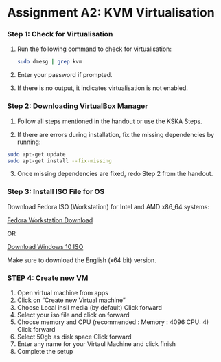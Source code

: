 # Assignment A2: KVM Virtualisation

### Step 1: Check for Virtualisation

1. Run the following command to check for virtualisation:
   ```bash
   sudo dmesg | grep kvm
   ```
2. Enter your password if prompted.

3. If there is no output, it indicates virtualisation is not enabled.

### Step 2: Downloading VirtualBox Manager

1. Follow all steps mentioned in the handout or use the KSKA Steps.

2. If there are errors during installation, fix the missing dependencies by running:

```bash
sudo apt-get update
sudo apt-get install --fix-missing
```
3. Once missing dependencies are fixed, redo Step 2 from the handout.

### Step 3: Install ISO File for OS
Download Fedora ISO (Workstation) for Intel and AMD x86_64 systems:

[Fedora Workstation Download](https://fedoraproject.org/workstation/download)

OR

[Download Windows 10 ISO](https://www.microsoft.com/en-us/software-download/windows10ISO )

Make sure to download the English (x64 bit) version.

### STEP 4: Create new VM
1.	Open virtual machine from apps
2.	Click on “Create new Virtual machine”
3.	Choose Local insll media (by default) Click forward
4.	Select your iso file and click on forward
5.	Choose memory and CPU (recommended : Memory : 4096 CPU: 4) Click forward
6.	Select 50gb as disk space Click forward
7.	Enter any name for your Virtaul Machine and click finish
8.	Complete the setup
